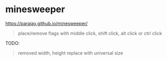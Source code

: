 # minesweeper

https://parajay.github.io/minesweeper/

> place/remove flags with middle click, shift click, alt click or ctrl click

TODO:
> removed width, height replace with universal size